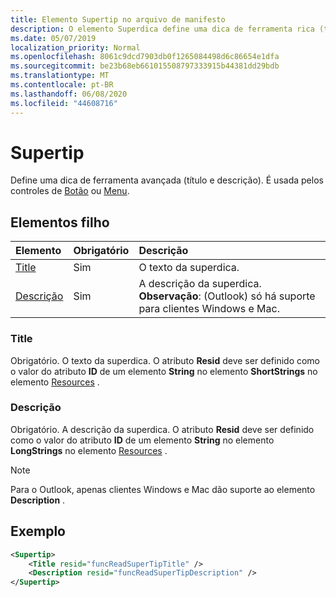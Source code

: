 ```yaml
---
title: Elemento Supertip no arquivo de manifesto
description: O elemento Superdica define uma dica de ferramenta rica (título e descrição).
ms.date: 05/07/2019
localization_priority: Normal
ms.openlocfilehash: 8061c9dcd7903db0f1265084498d6c86654e1dfa
ms.sourcegitcommit: be23b68eb661015508797333915b44381dd29bdb
ms.translationtype: MT
ms.contentlocale: pt-BR
ms.lasthandoff: 06/08/2020
ms.locfileid: "44608716"
---
```

# <a name="supertip"></a>Supertip

Define uma dica de ferramenta avançada (título e descrição). É usada pelos controles de [Botão](control.md#button-control) ou [Menu](control.md#menu-dropdown-button-controls).

## <a name="child-elements"></a>Elementos filho

|  Elemento |  Obrigatório  |  Descrição  |
|:-----|:-----|:-----|
| [Title](#title) | Sim | O texto da superdica. |
| [Descrição](#description) | Sim | A descrição da superdica.<br>**Observação**: (Outlook) só há suporte para clientes Windows e Mac. |

### <a name="title"></a>Title

Obrigatório. O texto da superdica. O atributo **Resid** deve ser definido como o valor do atributo **ID** de um elemento **String** no elemento **ShortStrings** no elemento [Resources](resources.md) .

### <a name="description"></a>Descrição

Obrigatório. A descrição da superdica. O atributo **Resid** deve ser definido como o valor do atributo **ID** de um elemento **String** no elemento **LongStrings** no elemento [Resources](resources.md) .

> [!NOTE]
> Para o Outlook, apenas clientes Windows e Mac dão suporte ao elemento **Description** .

## <a name="example"></a>Exemplo

```xml
<Supertip>
    <Title resid="funcReadSuperTipTitle" />
    <Description resid="funcReadSuperTipDescription" />
</Supertip>
```
